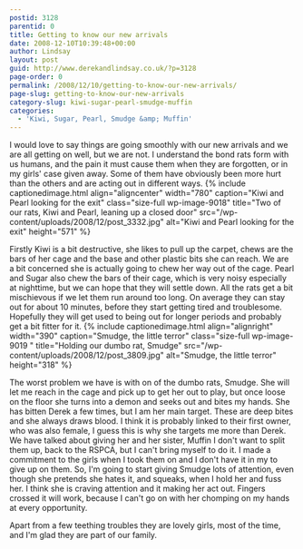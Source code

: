 ```yaml
---
postid: 3128
parentid: 0
title: Getting to know our new arrivals
date: 2008-12-10T10:39:48+00:00
author: Lindsay
layout: post
guid: http://www.derekandlindsay.co.uk/?p=3128
page-order: 0
permalink: /2008/12/10/getting-to-know-our-new-arrivals/
page-slug: getting-to-know-our-new-arrivals
category-slug: kiwi-sugar-pearl-smudge-muffin
categories:
  - 'Kiwi, Sugar, Pearl, Smudge &amp; Muffin'
---
```

I would love to say things are going smoothly with our new arrivals and we are all getting on well, but we are not. I understand the bond rats form with us humans, and the pain it must cause them when they are forgotten, or in my girls' case given away. Some of them have obviously been more hurt than the others and are acting out in different ways. {% include captionedimage.html align="aligncenter" width="780" caption="Kiwi and Pearl looking for the exit" class="size-full wp-image-9018" title="Two of our rats, Kiwi and Pearl, leaning up a closed door" src="/wp-content/uploads/2008/12/post_3332.jpg" alt="Kiwi and Pearl looking for the exit" height="571" %} 

Firstly Kiwi is a bit destructive, she likes to pull up the carpet, chews are the bars of her cage and the base and other plastic bits she can reach. We are a bit concerned she is actually going to chew her way out of the cage. Pearl and Sugar also chew the bars of their cage, which is very noisy especially at nighttime, but we can hope that they will settle down. All the rats get a bit mischievous if we let them run around too long. On average they can stay out for about 10 minutes, before they start getting tired and troublesome. Hopefully they will get used to being out for longer periods and probably get a bit fitter for it. {% include captionedimage.html align="alignright" width="390" caption="Smudge, the little terror" class="size-full wp-image-9019 " title="Holding our dumbo rat, Smudge" src="/wp-content/uploads/2008/12/post_3809.jpg" alt="Smudge, the little terror" height="318" %} 

The worst problem we have is with on of the dumbo rats, Smudge. She will let me reach in the cage and pick up to get her out to play, but once loose on the floor she turns into a demon and seeks out and bites my hands. She has bitten Derek a few times, but I am her main target. These are deep bites and she always draws blood. I think it is probably linked to their first owner, who was also female, I guess this is why she targets me more than Derek. We have talked about giving her and her sister, Muffin I don't want to split them up, back to the RSPCA, but I can't bring myself to do it. I made a commitment to the girls when I took them on and I don't have it in my to give up on them. So, I'm going to start giving Smudge lots of attention, even though she pretends she hates it, and squeaks, when I hold her and fuss her. I think she is craving attention and it making her act out. Fingers crossed it will work, because I can't go on with her chomping on my hands at every opportunity.

Apart from a few teething troubles they are lovely girls, most of the time, and I'm glad they are part of our family.